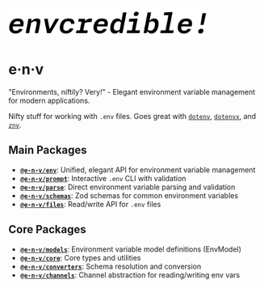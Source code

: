 <!-- markdownlint-disable-next-line -->
<img src="./assets/envcredible-logo2.png" alt="e-n-v Logo" height="65"/>

# e·n·v

"Environments, niftily? Very!" - Elegant environment variable management for modern applications.

Nifty stuff for working with `.env` files. Goes great with [`dotenv`](https://www.npmjs.com/package/dotenv), [`dotenvx`](https://www.npmjs.com/package/@dotenvx/dotenvx), and [`znv`](https://www.npmjs.com/package/znv).

## Main Packages

- **[`@e-n-v/env`](./packages/env/README.md)**: Unified, elegant API for environment variable management
- **[`@e-n-v/prompt`](./packages/prompt/README.md)**: Interactive `.env` CLI with validation
- **[`@e-n-v/parse`](./packages/parse/README.md)**: Direct environment variable parsing and validation
- **[`@e-n-v/schemas`](./packages/schemas/README.md)**: Zod schemas for common environment variables
- **[`@e-n-v/files`](./packages/files/README.md)**: Read/write API for `.env` files

## Core Packages

- **[`@e-n-v/models`](./packages/models/README.md)**: Environment variable model definitions (EnvModel)
- **[`@e-n-v/core`](./packages/core/README.md)**: Core types and utilities
- **[`@e-n-v/converters`](./packages/converters/README.md)**: Schema resolution and conversion
- **[`@e-n-v/channels`](./packages/channels/README.md)**: Channel abstraction for reading/writing env vars
